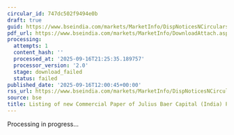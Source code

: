 ```yaml
---
circular_id: 747dc502f9494e0b
draft: true
guid: https://www.bseindia.com/markets/MarketInfo/DispNoticesNCirculars.aspx?Noticeid={C371C873-94DC-4056-A133-E94432294168}&noticeno=20250916-56&dt=09/16/2025&icount=56&totcount=79&flag=0
pdf_url: https://www.bseindia.com/markets/MarketInfo/DownloadAttach.aspx?id=20250916-56&attachedId=
processing:
  attempts: 1
  content_hash: ''
  processed_at: '2025-09-16T21:25:35.189757'
  processor_version: '2.0'
  stage: download_failed
  status: failed
published_date: '2025-09-16T12:00:45+00:00'
rss_url: https://www.bseindia.com/markets/MarketInfo/DispNoticesNCirculars.aspx?Noticeid={C371C873-94DC-4056-A133-E94432294168}&noticeno=20250916-56&dt=09/16/2025&icount=56&totcount=79&flag=0
source: bse
title: Listing of new Commercial Paper of Julius Baer Capital (India) Private Limited
---
```


Processing in progress...